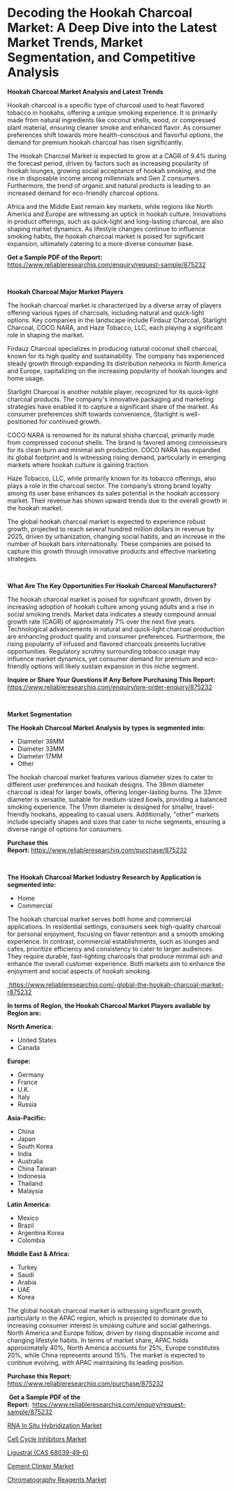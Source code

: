 <p><h1>Decoding the Hookah Charcoal Market: A Deep Dive into the Latest Market Trends, Market Segmentation, and Competitive Analysis</h1></p><p><strong>Hookah Charcoal Market Analysis and Latest Trends</strong></p>
<p><p>Hookah charcoal is a specific type of charcoal used to heat flavored tobacco in hookahs, offering a unique smoking experience. It is primarily made from natural ingredients like coconut shells, wood, or compressed plant material, ensuring cleaner smoke and enhanced flavor. As consumer preferences shift towards more health-conscious and flavorful options, the demand for premium hookah charcoal has risen significantly.</p><p>The Hookah Charcoal Market is expected to grow at a CAGR of 9.4% during the forecast period, driven by factors such as increasing popularity of hookah lounges, growing social acceptance of hookah smoking, and the rise in disposable income among millennials and Gen Z consumers. Furthermore, the trend of organic and natural products is leading to an increased demand for eco-friendly charcoal options.</p><p>Africa and the Middle East remain key markets, while regions like North America and Europe are witnessing an uptick in hookah culture. Innovations in product offerings, such as quick-light and long-lasting charcoal, are also shaping market dynamics. As lifestyle changes continue to influence smoking habits, the hookah charcoal market is poised for significant expansion, ultimately catering to a more diverse consumer base.</p></p>
<p><strong>Get a Sample PDF of the Report:&nbsp;</strong> <a href="https://www.reliableresearchiq.com/enquiry/request-sample/875232">https://www.reliableresearchiq.com/enquiry/request-sample/875232</a></p>
<p>&nbsp;</p>
<p><strong>Hookah Charcoal Major Market Players</strong></p>
<p><p>The hookah charcoal market is characterized by a diverse array of players offering various types of charcoals, including natural and quick-light options. Key companies in the landscape include Firdauz Charcoal, Starlight Charcoal, COCO NARA, and Haze Tobacco, LLC, each playing a significant role in shaping the market.</p><p>Firdauz Charcoal specializes in producing natural coconut shell charcoal, known for its high quality and sustainability. The company has experienced steady growth through expanding its distribution networks in North America and Europe, capitalizing on the increasing popularity of hookah lounges and home usage.</p><p>Starlight Charcoal is another notable player, recognized for its quick-light charcoal products. The company's innovative packaging and marketing strategies have enabled it to capture a significant share of the market. As consumer preferences shift towards convenience, Starlight is well-positioned for continued growth.</p><p>COCO NARA is renowned for its natural shisha charcoal, primarily made from compressed coconut shells. The brand is favored among connoisseurs for its clean burn and minimal ash production. COCO NARA has expanded its global footprint and is witnessing rising demand, particularly in emerging markets where hookah culture is gaining traction.</p><p>Haze Tobacco, LLC, while primarily known for its tobacco offerings, also plays a role in the charcoal sector. The company’s strong brand loyalty among its user base enhances its sales potential in the hookah accessory market. Their revenue has shown upward trends due to the overall growth in the hookah market.</p><p>The global hookah charcoal market is expected to experience robust growth, projected to reach several hundred million dollars in revenue by 2025, driven by urbanization, changing social habits, and an increase in the number of hookah bars internationally. These companies are poised to capture this growth through innovative products and effective marketing strategies.</p></p>
<p>&nbsp;</p>
<p><strong>What Are The Key Opportunities For Hookah Charcoal Manufacturers?</strong></p>
<p><p>The hookah charcoal market is poised for significant growth, driven by increasing adoption of hookah culture among young adults and a rise in social smoking trends. Market data indicates a steady compound annual growth rate (CAGR) of approximately 7% over the next five years. Technological advancements in natural and quick-light charcoal production are enhancing product quality and consumer preferences. Furthermore, the rising popularity of infused and flavored charcoals presents lucrative opportunities. Regulatory scrutiny surrounding tobacco usage may influence market dynamics, yet consumer demand for premium and eco-friendly options will likely sustain expansion in this niche segment.</p></p>
<p><strong>Inquire or Share Your Questions If Any Before Purchasing This Report:</strong> <a href="https://www.reliableresearchiq.com/enquiry/pre-order-enquiry/875232">https://www.reliableresearchiq.com/enquiry/pre-order-enquiry/875232</a></p>
<p>&nbsp;</p>
<p><strong>Market Segmentation</strong></p>
<p><strong>The Hookah Charcoal Market Analysis by types is segmented into:</strong></p>
<p><ul><li>Diameter 38MM</li><li>Diameter 33MM</li><li>Diameter 17MM</li><li>Other</li></ul></p>
<p><p>The hookah charcoal market features various diameter sizes to cater to different user preferences and hookah designs. The 38mm diameter charcoal is ideal for larger bowls, offering longer-lasting burns. The 33mm diameter is versatile, suitable for medium-sized bowls, providing a balanced smoking experience. The 17mm diameter is designed for smaller, travel-friendly hookahs, appealing to casual users. Additionally, "other" markets include specialty shapes and sizes that cater to niche segments, ensuring a diverse range of options for consumers.</p></p>
<p><strong>Purchase this Report:&nbsp;</strong><a href="https://www.reliableresearchiq.com/purchase/875232">https://www.reliableresearchiq.com/purchase/875232</a></p>
<p>&nbsp;</p>
<p><strong>The Hookah Charcoal Market Industry Research by Application is segmented into:</strong></p>
<p><ul><li>Home</li><li>Commercial</li></ul></p>
<p><p>The hookah charcoal market serves both home and commercial applications. In residential settings, consumers seek high-quality charcoal for personal enjoyment, focusing on flavor retention and a smooth smoking experience. In contrast, commercial establishments, such as lounges and cafes, prioritize efficiency and consistency to cater to larger audiences. They require durable, fast-lighting charcoals that produce minimal ash and enhance the overall customer experience. Both markets aim to enhance the enjoyment and social aspects of hookah smoking.</p></p>
<p><a href="https://www.reliableresearchiq.com/-global-the-hookah-charcoal-market-r875232">&nbsp;https://www.reliableresearchiq.com/-global-the-hookah-charcoal-market-r875232</a></p>
<p><strong>In terms of Region, the Hookah Charcoal Market Players available by Region are:</strong></p>
<p>
    <p> <strong> North America: </strong>
        <ul>
            <li>United States</li>
            <li>Canada</li>
        </ul>
        </p> 
    <p> <strong> Europe: </strong>
        <ul>
            <li>Germany</li>
            <li>France</li>
            <li>U.K.</li>
            <li>Italy</li>
            <li>Russia</li>
        </ul>
        </p> 
    <p> <strong> Asia-Pacific: </strong>
        <ul>
            <li>China</li>
            <li>Japan</li>
            <li>South Korea</li>
            <li>India</li>
            <li>Australia</li>
            <li>China Taiwan</li>
            <li>Indonesia</li>
            <li>Thailand</li>
            <li>Malaysia</li>
        </ul>
        </p> 
    <p> <strong> Latin America: </strong>
        <ul>
            <li>Mexico</li>
            <li>Brazil</li>
            <li>Argentina Korea</li>
            <li>Colombia</li>
        </ul>
        </p> 
    <p> <strong> Middle East & Africa: </strong>
        <ul>
            <li>Turkey</li>
            <li>Saudi</li>
            <li>Arabia</li>
            <li>UAE</li>
            <li>Korea</li>
        </ul>
    </p>
    </p>
<p><p>The global hookah charcoal market is witnessing significant growth, particularly in the APAC region, which is projected to dominate due to increasing consumer interest in smoking culture and social gatherings. North America and Europe follow, driven by rising disposable income and changing lifestyle habits. In terms of market share, APAC holds approximately 40%, North America accounts for 25%, Europe constitutes 20%, while China represents around 15%. The market is expected to continue evolving, with APAC maintaining its leading position.</p></p>
<p><strong>Purchase this Report: </strong><a href="https://www.reliableresearchiq.com/purchase/875232">https://www.reliableresearchiq.com/purchase/875232</a></p>
<p>&nbsp;<strong>Get a Sample PDF of the Report:&nbsp;&nbsp;</strong><a href="https://www.reliableresearchiq.com/enquiry/request-sample/875232">https://www.reliableresearchiq.com/enquiry/request-sample/875232</a></p>
<p><strong></strong></p>
<p><p><a href="https://www.linkedin.com/pulse/what-emerging-market-trends-rna-situ-hybridization-detailed-1zthf?trackingId=arcMDJfGRLaxqoCHdhB%2Byw%3D%3D">RNA In Situ Hybridization Market</a></p><p><a href="https://www.linkedin.com/pulse/global-cell-cycle-inhibitors-market-trends-insights-growth-enu8f?trackingId=50GAXWJ4TweoBbg0669ezQ%3D%3D">Cell Cycle Inhibitors Market</a></p><p><a href="https://medium.com/@zionmetz1960/ligustral-cas-68039-49-6-market-%E3%81%AF-%E3%82%B3%E3%82%B9%E3%83%88%E7%AE%A1%E7%90%86%E3%81%A8%E5%8A%B9%E7%8E%87%E5%90%91%E4%B8%8A%E3%82%92%E5%84%AA%E5%85%88%E3%81%97%E3%81%BE%E3%81%99-%E3%81%95%E3%82%89%E3%81%AB-%E5%A0%B1%E5%91%8A%E6%9B%B8%E3%81%AF%E5%B8%82%E5%A0%B4%E3%81%AE%E9%9C%80%E8%A6%81%E9%9D%A2%E3%81%A8%E4%BE%9B%E7%B5%A6%E9%9D%A2%E3%81%AE%E4%B8%A1%E6%96%B9%E3%82%92%E3%82%AB%E3%83%90%E3%83%BC%E3%81%97%E3%81%A6%E3%81%84%E3%81%BE%E3%81%99-ligustral-3969b4239bbc">Ligustral (CAS 68039-49-6)</a></p><p><a href="https://medium.com/@graciakennyta2311/the-cement-clinker-market-prioritizes-cost-control-and-efficiency-enhancement-074711405b79">Cement Clinker Market</a></p><p><a href="https://medium.com/@graciakennyta2311/the-chromatography-reagents-market-research-report-provides-an-in-depth-and-up-to-date-analysis-4149f6e75b89">Chromatography Reagents Market</a></p></p>